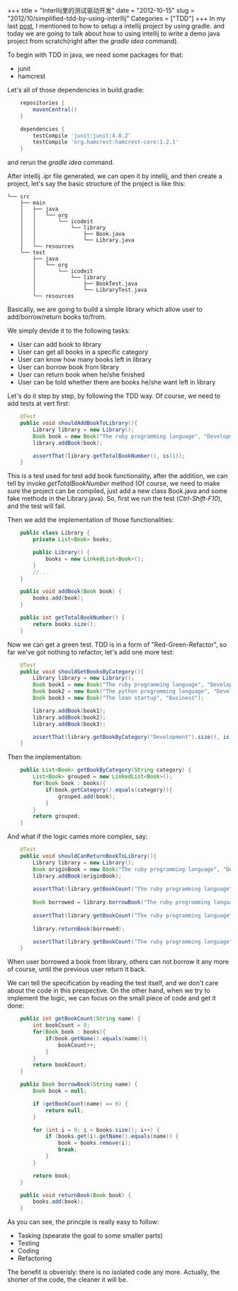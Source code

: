 +++
title = "Interllij里的测试驱动开发"
date = "2012-10-15"
slug = "2012/10/simplified-tdd-by-using-interllij"
Categories = ["TDD"]
+++
In my last [post](), I mentioned to how to setup a intellij project by using gradle. and today we are going to talk about how to using intellij to write a demo java project from scratch(right after the *gradle idea* command).

To begin with TDD in java, we need some packages for that:
-   junit
-   hamcrest

Let's all of those dependencies in build.gradle:
``` groovy
    repositories {
        mavenCentral()
    }

    dependencies {
        testCompile 'junit:junit:4.8.2'
        testCompile 'org.hamcrest:hamcrest-core:1.2.1'
    }
```
and rerun the *gradle idea* command.

After intellij .ipr file generated, we can open it by intellij, and then create a project, let's say the basic structure of the project is like this:

    └── src
        ├── main
        │   ├── java
        │   │   └── org
        │   │       └── icodeit
        │   │           └── library
        │   │               ├── Book.java
        │   │               └── Library.java
        │   └── resources
        └── test
            ├── java
            │   └── org
            │       └── icodeit
            │           └── library
            │               ├── BookTest.java
            │               └── LibraryTest.java
            └── resources

Basically, we are going to build a simple library which allow user to add/borrow/return books to/from.

We simply devide it to the following tasks:

*   User can add book to library
*   User can get all books in a specific category
*   User can know how many books left in library
*   User can borrow book from library
*   User can return book when he/she finished 
*   User can be told whether there are books he/she want left in library

Let's do it step by step, by following the TDD way. Of course, we need to add tests at vert first:
``` java
    @Test
    public void shouldAddBookToLibrary(){
        Library library = new Library();
        Book book = new Book("The ruby programming language", "Development");
        library.addBook(book);

        assertThat(library.getTotalBookNumber(), is(1));
    }
```
This is a test used for test add book functionality, after the addition, we can tell by invoke *getTotalBookNumber* method (Of course, we need to make sure the project can be compiled, just add a new class Book.java and some fake methods in the Library.java). So, first we run the test (_Ctrl-Shift-F10_), and the test will fail.

Then we add the implementation of those functionalities:
``` java
    public class Library {
        private List<Book> books;

        public Library() {
            books = new LinkedList<Book>();
        }
        //...
    }

    public void addBook(Book book) {
        books.add(book);
    }

    public int getTotalBookNumber() {
        return books.size();
    }
```
Now we can get a green test. TDD is in a form of "Red-Green-Refactor", so far we've got nothing to refactor, let's add one more test:

``` java
    @Test
    public void shouldGetBooksByCategory(){
        Library library = new Library();
        Book book1 = new Book("The ruby programming language", "Development");
        Book book2 = new Book("The python programming language", "Development");
        Book book3 = new Book("The lean startup", "Business");

        library.addBook(book1);
        library.addBook(book2);
        library.addBook(book3);

        assertThat(library.getBookByCategory("Development").size(), is(2));
    }
```

Then the implementation:

``` java
    public List<Book> getBookByCategory(String category) {
        List<Book> grouped = new LinkedList<Book>();
        for(Book book : books){
            if(book.getCategory().equals(category)){
                grouped.add(book);
            }
        }
        return grouped;
    }
```

And what if the logic cames more complex, say:

``` java
    @Test
    public void shouldCanReturnBookToLibrary(){
        Library library = new Library();
        Book originBook = new Book("The ruby programming language", "Development");
        library.addBook(originBook);
        
        assertThat(library.getBookCount("The ruby programming language"), is(1));
        
        Book borrowed = library.borrowBook("The ruby programming language");
        
        assertThat(library.getBookCount("The ruby programming language"), is(0));
        
        library.returnBook(borrowed);

        assertThat(library.getBookCount("The ruby programming language"), is(1));
    }
```

When user borrowed a book from library, others can not borrow it any more of course, until the previous user return it back.

We can tell the specification by reading the test itself, and we don't care about the code in this prespective. On the other hand, when we try to implement the logic, we can focus on the small piece of code and get it done:

``` java
    public int getBookCount(String name) {
        int bookCount = 0;
        for(Book book : books){
            if(book.getName().equals(name)){
                bookCount++;
            }
        }
        return bookCount;
    }

    public Book borrowBook(String name) {
        Book book = null;

        if (getBookCount(name) == 0) {
            return null;
        }

        for (int i = 0; i < books.size(); i++) {
            if (books.get(i).getName().equals(name)) {
                book = books.remove(i);
                break;
            }
        }

        return book;
    }

    public void returnBook(Book book) {
        books.add(book);
    }
```

As you can see, the princple is really easy to follow:
-   Tasking (spearate the goal to some smaller parts)
-   Testing
-   Coding
-   Refactoring

The benefit is obverisly: there is no isolated code any more. Actually, the shorter of the code, the cleaner it will be.
